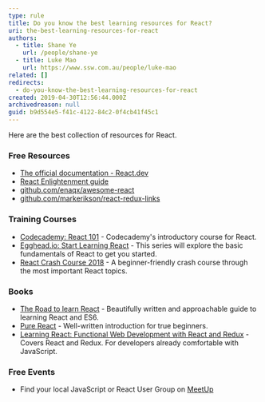 ```yaml
---
type: rule
title: Do you know the best learning resources for React?
uri: the-best-learning-resources-for-react
authors:
  - title: Shane Ye
    url: /people/shane-ye
  - title: Luke Mao
    url: https://www.ssw.com.au/people/luke-mao
related: []
redirects:
  - do-you-know-the-best-learning-resources-for-react
created: 2019-04-30T12:56:44.000Z
archivedreason: null
guid: b9d554e5-f41c-4122-84c2-0f4cb41f45c1
---
```

Here are the best collection of resources for React.

<!--endintro-->

### Free Resources

* [The official documentation - React.dev](https://react.dev/learn)
* [React Enlightenment guide](https://www.reactenlightenment.com)
* [github.com/enaqx/awesome-react](https://github.com/enaqx/awesome-react)
* [github.com/markerikson/react-redux-links](https://github.com/markerikson/react-redux-links)

### Training Courses

* [Codecademy: React 101](https://www.codecademy.com/learn/react-101) - Codecademy's introductory course for React.
* [Egghead.io: Start Learning React](https://egghead.io/courses/start-learning-react) - This series will explore the basic fundamentals of React to get you started.
* [React Crash Course 2018](https://www.youtube.com/watch?v=Ke90Tje7VS0) - A beginner-friendly crash course through the most important React topics.

### Books

* [The Road to learn React](https://www.amazon.com/gp/product/172004399X) - Beautifully written and approachable guide to learning React and ES6.
* [Pure React](https://daveceddia.com/pure-react) - Well-written introduction for true beginners.
* [Learning React: Functional Web Development with React and Redux](https://www.amazon.com/gp/product/1491954620) - Covers React and Redux. For developers already comfortable with JavaScript.

### Free Events

* Find your local JavaScript or React User Group on [MeetUp](https://www.meetup.com)
